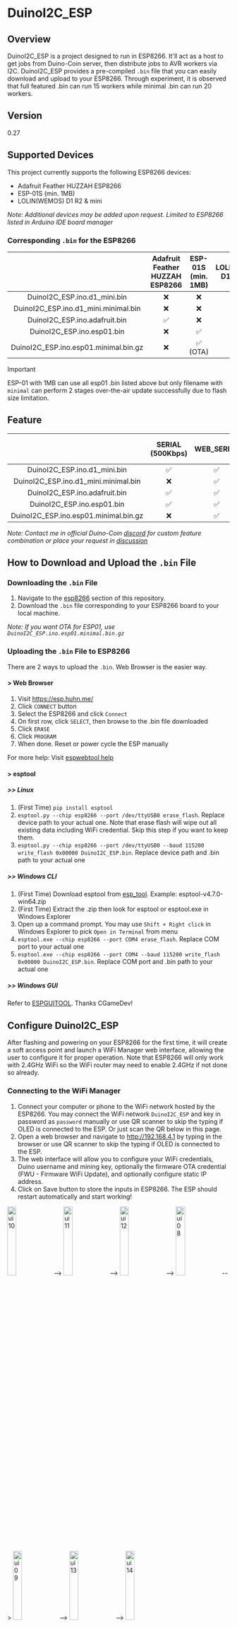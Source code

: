 # DuinoI2C_ESP

## Overview
DuinoI2C_ESP is a project designed to run in ESP8266. It'll act as a host to get jobs from Duino-Coin server, then distribute jobs to AVR workers via I2C. DuinoI2C_ESP provides a pre-compiled `.bin` file that you can easily download and upload to your ESP8266. Through experiment, it is observed that full featured .bin can run 15 workers while minimal .bin can run 20 workers.

## Version
0.27

## Supported Devices
This project currently supports the following ESP8266 devices:
- Adafruit Feather HUZZAH ESP8266
- ESP-01S (min. 1MB)
- LOLIN(WEMOS) D1 R2 & mini

*Note: Additional devices may be added upon request. Limited to ESP8266 listed in Arduino IDE board manager*

### Corresponding `.bin` for the ESP8266
|  | Adafruit Feather HUZZAH ESP8266 | ESP-01S (min. 1MB) | LOLIN(WEMOS) D1 R2 & mini |
| :-: | :-: | :-: | :-: |
| DuinoI2C_ESP.ino.d1_mini.bin | ❌ | ❌ | ✅ |
| DuinoI2C_ESP.ino.d1_mini.minimal.bin | ❌ | ❌ | ✅ |
| DuinoI2C_ESP.ino.adafruit.bin | ✅ | ❌ | ❌ |
| DuinoI2C_ESP.ino.esp01.bin | ❌ | ✅ | ❌ |
| DuinoI2C_ESP.ino.esp01.minimal.bin.gz | ❌ | ✅ (OTA) | ❌ |

> [!IMPORTANT]
> ESP-01 with 1MB can use all esp01 .bin listed above but only filename with `minimal` can perform 2 stages over-the-air update successfully due to flash size limitation.

## Feature
||SERIAL (500Kbps)|WEB_SERIAL|DASHBOARD|I2C_SCL|OLED|CRC8|OTA|mDNS|OLED Piggyback|Dim Worker LED|Breathing LED|Static IP|
| :-: | :-: | :-: | :-: | :-: | :-: | :-: | :-: | :-: | :-: | :-: | :-: | :-: |
| DuinoI2C_ESP.ino.d1_mini.bin | ✅ | ✅ | ✅ | 100KHz/400KHz | ✅ | ✅ | ✅ | ✅ | ✅ | ✅ | ✅ | ✅ |
| DuinoI2C_ESP.ino.d1_mini.minimal.bin | ❌ | ✅ | ❌ | 100KHz/400KHz | ❌ | ✅ | ✅ | ❌ | ❌ | ❌ | ✅ | ✅ |
| DuinoI2C_ESP.ino.adafruit.bin | ✅ | ✅ | ✅ | 100KHz/400KHz | ✅ | ✅ | ✅ | ✅ | ❌ | ✅ | ✅ | ✅ |
| DuinoI2C_ESP.ino.esp01.bin | ✅ | ✅ | ✅ | 100KHz/400KHz | ✅ | ✅ | ❌ | ✅ | ❌ | ✅ | ✅ | ✅ |
| DuinoI2C_ESP.ino.esp01.minimal.bin.gz | ❌ | ✅ | ❌ | 100KHz/400KHz | ❌ | ✅ | ✅ | ❌ | ❌ | ❌ | ✅ | ✅ |

*Note: Contact me in official Duino-Coin [discord](https://discord.gg/duino-coin-677615191793467402) for custom feature combination or place your request in [discussion](https://github.com/JK-Rolling/DuinoI2C_ESP/discussions/2)*

## How to Download and Upload the `.bin` File

### Downloading the `.bin` File
1. Navigate to the [esp8266](https://github.com/JK-Rolling/DuinoI2C_ESP/tree/main/esp8266) section of this repository.
2. Download the `.bin` file corresponding to your ESP8266 board to your local machine.

*Note: If you want OTA for ESP01, use `DuinoI2C_ESP.ino.esp01.minimal.bin.gz`*

### Uploading the `.bin` File to ESP8266
There are 2 ways to upload the `.bin`. Web Browser is the easier way.

#### > Web Browser
1. Visit https://esp.huhn.me/
2. Click `CONNECT` button
3. Select the ESP8266 and click `Connect`
4. On first row, click `SELECT`, then browse to the .bin file downloaded
5. Click `ERASE`
6. Click `PROGRAM`
7. When done. Reset or power cycle the ESP manually

For more help: Visit [espwebtool help](https://blog.spacehuhn.com/espwebtool)

#### > esptool
##### >> Linux
1. (First Time) `pip install esptool`
2. `esptool.py --chip esp8266 --port /dev/ttyUSB0 erase_flash`. Replace device path to your actual one. Note that erase flash will wipe out all existing data including WiFi credential. Skip this step if you want to keep them.
3. `esptool.py --chip esp8266 --port /dev/ttyUSB0 --baud 115200 write_flash 0x00000 DuinoI2C_ESP.bin`. Replace device path and .bin path to your actual one

##### >> Windows CLI
1. (First Time) Download esptool from [esp_tool](https://github.com/espressif/esptool/releases). Example: esptool-v4.7.0-win64.zip
2. (First Time) Extract the .zip then look for esptool or esptool.exe in Windows Explorer
3. Open up a command prompt. You may use `Shift + Right click` in Windows Explorer to pick `Open in Terminal` from menu
4. `esptool.exe --chip esp8266 --port COM4 erase_flash`. Replace COM port to your actual one
5. `esptool.exe --chip esp8266 --port COM4 --baud 115200 write_flash 0x00000 DuinoI2C_ESP.bin`. Replace COM port and .bin path to your actual one

##### >> Windows GUI
Refer to [ESPGUITOOL](https://github.com/CGameDev/ESPGUITOOL/releases). Thanks CGameDev!

## Configure DuinoI2C_ESP
After flashing and powering on your ESP8266 for the first time, it will create a soft access point and launch a WiFi Manager web interface, allowing the user to configure it for proper operation. Note that ESP8266 will only work with 2.4GHz WiFi so the WiFi router may need to enable 2.4GHz if not done so already.

### Connecting to the WiFi Manager
1. Connect your computer or phone to the WiFi network hosted by the ESP8266. You may connect the WiFi network `DuinoI2C_ESP` and key in password as `password` manually or use QR scanner to skip the typing if OLED is connected to the ESP. Or just scan the QR below in this page.
2. Open a web browser and navigate to http://192.168.4.1 by typing in the browser or use QR scanner to skip the typing if OLED is connected to the ESP.
3. The web interface will allow you to configure your WiFi credentials, Duino username and mining key, optionally the firmware OTA credential (FWU - Firmware WiFi Update), and optionally configure static IP address.
4. Click on Save button to store the inputs in ESP8266. The ESP should restart automatically and start working!


<img src="assets/ui10.jpg" alt="ui10" width="20%"> --> <img src="assets/ui11.jpg" alt="ui11" width="20%"> --> <img src="assets/ui12.jpg" alt="ui12" width="20%"> --> <img src="assets/ui08.jpg" alt="ui08" width="20%"> --> <img src="assets/ui09.jpg" alt="ui09" width="20%"> --> <img src="assets/ui13.jpg" alt="ui13" width="20%"> --> <img src="assets/ui14.jpg" alt="ui14" width="20%">

### Advanced Settings
Usually default setting will work out-of-the-box. Refer table below for details.
|Field|Description|
|---|---|
|Board Name|set mDNS to not memorize IP address. e.g. http://d1mini.local/. Except for `minimal`|
|I2C Frequency|ESP I2C Frequency|
|Job Difficulty|Choose the right diff so first few shares will not be rejected. `ARM` for RPi Pico|
|Group Workers|Choose yes to combine workers into threads in webwallet|
|LED GPIO|Refer to your ESP pinout for external LED|
|OLED Piggyback|Only for D1 mini. Make sure to choose the right one! Serial will not work here|
|Host Version|Worker version reported to server|
|Static IP|Set to assign ESP a static IP address|

## Control and Monitor DuinoI2C_ESP
DuinoI2C_ESP web dashboard allow user to access the following
* Webserial
* Firmware WiFi Update (FWU or OTA) with security
* Onboard LED power
* Worker LED brightness
* OLED power and brightness
* ESP Restart

*ESP01 opted `minimal` will only have Webserial and FWU only*

<img src="assets/ui01.png" alt="ui01" width="50%">
<img src="assets/ui02.png" alt="ui02" width="50%">

## Update DuinoI2C_ESP
DuinoI2C_ESP may be updated using USB/USB2Serial or OTA for wireless. Most of ESP8266 comes with 4MB onboard flash so both approach will work. ESP01 of 1MB however, need 2 steps approach for OTA.

### ESP8266 (4MB or more)
1. Navigate to IP address of the ESP with any Internet browser and click `Upload` button
2. Sign in with username and password set during WiFi Manager setup. default username and password is `admin` `admin`
3. Under firmware, click `Choose file`
4. Select your .bin file corresponding to your ESP
5. Click `Update Firmware` and wait around 20s
6. The ESP should restart itself and start working. If it shows WiFi Manager screen, just repeat the WiFi setup step as before

<img src="assets/ui03.png" alt="ui03" width="20%"> --> <img src="assets/ui04.png" alt="ui04" width="20%"> --> <img src="assets/ui05.png" alt="ui05" width="50%"> --> <img src="assets/ui06.png" alt="ui06" width="20%"> --> <img src="assets/ui07.png" alt="ui07" width="50%">

### ESP01 OTA (1MB)
1. Navigate to FWU URL of the ESP with any Internet browser. Example: `http://192.168.0.235:54321/firmware` *Replace the IP with your ESP IP*
2. Sign in with username and password set during WiFi Manager setup. default username and password is `admin` `admin`
3. Under firmware, click `Choose file`
4. Select `httpUpdateServer.ino.esp01.bin.gz` or compile one yourself from [httpUpdateServer](https://github.com/JK-Rolling/DuinoI2C_ESP/tree/main/esp8266/utils/utils/httpUpdateServer). I find compile manually works best. Do remember to update SSID and password in the sketch.
5. Click `Update Firmware` and wait around 20s. You should see constant ON LED when WiFi is connected. If the LED stay blinking for more than 1 minute, try bring it closer to the WiFi router and restart the ESP. If still fail, the ESP may need to be updated using cable approach.
6. Repeat step 1-3
7. Select `DuinoI2C_ESP.ino.esp01.minimal.bin.gz`
8. Repeat step 5. The ESP should start working again.

### CLI Update
The OTA update can be automated using script or command line from Linux terminal. 

`curl -u admin:admin -F "image=@firmware.bin" http://192.168.0.235:54321/firmware`

## OLED (Optional)
Only SSD1306 or compatible 128x64 OLED will be supported. The OLED will be auto detected at address 0x3C. If the mining rig setup is using logic-level-shifter, it is recommended to connect the OLED to 3.3V side for both VCC and I2C SDA/SCL.

### System Info Page
<img src="assets/ui15.jpg" alt="ui15" width="20%">

|Label|Meaning|
|---|---|
|160MHz|CPU Frequency|
|400KHz|I2C Frequency|
|4MB|Flash Size|
|http|local URL to access dashboard, set from WiFiManager `Board Name` field. exclude `.local`|
|RX|WiFi signal strength|
|FHEAP|Free Heap or free memory available. Higher is better|
|Vcc|Supply voltage of the ESP8266|
|CLIENT|Number of webserial client|
|MAC|MAC address of the ESP8266|
|URL|Shorten URL to access this [DuinoI2C_ESP](https://github.com/JK-Rolling/DuinoI2C_ESP)|

### Connection Pinout (Powered from 3.3V)
|| ESP8266 | ESP01 || OLED |
|:-:| :----: | :----: | :----: |:-----: |
|| 3.3V | 3.3V | <---> | Vcc |
|| GND | GND | <---> | GND |
|`SCL`|D1 (GPIO5) | GPIO2 | <---> | SCL |
|`SDA`|D2 (GPIO4) | GPIO0 | <---> | SDA |

For mining rig that intend to put the OLED on top of lolin wemos D1 R2 and mini to source the power from the ESP serial pins, you may connect them by refering to the table below. Take note that `Serial` will be disabled in this use case. Also note that upload via USB/USB-Serial will not work if OLED VCC/GND is connected to RX/TX pin. Disconnect OLED to enable cable upload. If disconnecting OLED is not an option, use FWU instead.
### Connection Pinout (Powered from TX RX Pin)
> [!IMPORTANT]
> Make sure to choose the correct `OLED Piggyback` option from the Advanced settings page. Most OLED do not have reverse voltage protection!

|| ESP8266 || OLED | OLED |
|:-:| :----: | :----: |:-----: |:-----: |
|| TX | <---> | GND | VCC |
|| RX | <---> | VCC | GND |
|`SCL`|D1 (GPIO5) | <---> | SCL | SCL |
|`SDA`|D2 (GPIO4) | <---> | SDA | SDA |

<img src="assets/wemos_txrxpwr.jpg" alt="wemos_txrxpwr" width="30%">  Image courtesy from jpx13

## Reconfigure DuinoI2C_ESP
In case the field entered in previous WiFi Manager page changed, you may do the following to re-enter the setup page.

- Press and release the ESP8266 reset button consecutively 3 times with 3 seconds gap in between (the duration may varies). OR
- Erase the flash and re-upload the `.bin` file.

## Unlock Key
DuinoI2C_ESP is having a soft limit of 3 workers without valid unlock key. Once a valid unlock key is available, the user may experience the full potential and even pushing the ESP8266 boundary.

You may get the unlock key by scanning QR code below or click on this payment link to [**stripe.com**](https://buy.stripe.com/9AQdRm2dO50e6fmcMO) or [**paypal.com**](https://www.paypal.com/ncp/payment/UCWD3ZHAQUAK2). I would be grateful for your support but if this is not your thing, that is totally fine too. Hope you get to see how powerful this little ESP8266 is!

stripe.com :point_right:<img src="assets/qr_9AQdRm2dO50e6fmcMO.png" alt="stripe_pay" width="20%"> <img src="assets/DuinoI2C_ESP U-qrcode.png" alt="paypal_pay" width="20%">:point_left: paypal.com

> [!TIP]
> The unlock key can be reused for multiple ESP8266. One may use 3 workers/ESP without unlock key but may find the total cost is cheaper with unlock key

### BKM (Best Known Method)
- Tested stable operation for 15 workers. Beyond that and up until 20, may need your help to find out as I ran out of AVR. Use `minimal` .bin may help.
- Keep an eye on the free heap as it may cause instability if too low. The firmware tried it's best to keep heap space available.
- Turn off OLED from the web dashboard as updating screen means taking away 1-3% sharetime from one of the worker. Turn it back ON when needed, it saves power too.
- Valid worker address range is 1-127 except 60 (0x3C). Only the first 20 workers will be used.
- if the breathing LED hung, give it 1 minutes. If it doesn't continue breathing, reset the ESP.
- Best ESP-worker combination per experiment is ESP 100KHz and Attiny85 400KHz. The KHz here refers to I2C clock frequency. This combo submit **8.6%** more accepted shares than ESP 100KHz and Attiny85 100KHz combo. Thanks jpx13 for collecting this data!


## Bug and Known Issue
||Issue|Theory|Comment|
|:-:|:-:|:-:|:-:|
|1|Missing worker|When number of workers are more than 10, each worker due to it's inaccurate oscillator frequency, may WDT reset itself at different interval after power on. During the reset cycle, it may not respond to ESP I2C scanning, thus ESP will assume no worker exist.|Press the ESP reset button, check all worker are detected, if not, repeat. Potential fix in future is to increase scan iteration and add delay between scan, but this will hinder the boot speed|
|2|Black OLED screen after FWU|Non-issue|FWU usually takes around 15 seconds to reboot once new firmware is received|
|3|Discontinuity in webserial share count print|The free heap is running too low|Non-essential task, in this case webserial print is suspended. It'll auto resume once the free heap is back to healthy level|
|4|Frequent worker restart|Likely due to too many workers causing the ESP to ran out of heap memory|Either reduce worker count or redistribute workers to other ESP. Avoid using webserial|
|5|Worker not detected|Something went wrong in the I2C bus or worker|Load [i2c_scanner](https://github.com/JK-Rolling/DuinoI2C_ESP/tree/main/esp8266/utils/utils/i2c_scanner) into ESP to check the I2C bus and worker health|
|6|ESP restarts itself|Ran out of memory|Recommended to use `minimal` .bin fw or reduce worker count to 10. You may request smaller footprint .bin from [Custom Feature Request](https://github.com/JK-Rolling/DuinoI2C_ESP/discussions/2)|
|7|Web dashboard button not working|ESP is too far from router or the power supply is too weak|bring the ESP closer to the wifi router and make sure to use a good PSU. add capacitor for ESP-01s|
|8|Seeing `-USER BANNED-` message|The username supplied is banned|Contact [duinocoin.com](https://duinocoin.com/contact) for more info|

